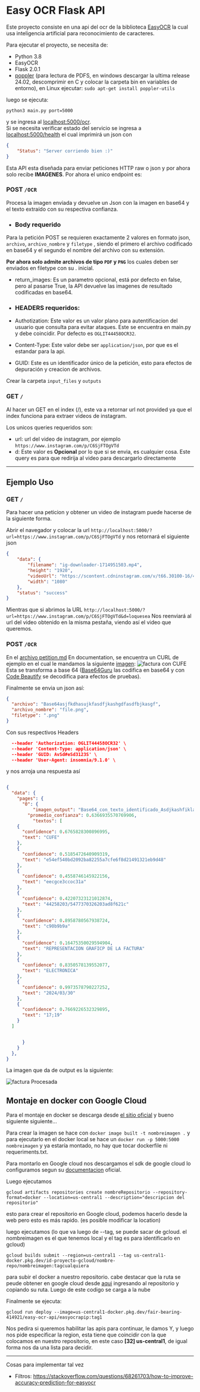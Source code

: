 # Easy OCR Flask API

Este proyecto consiste en una api del ocr de la biblioteca [EasyOCR](https://github.com/JaidedAI/EasyOCR) la 
cual usa inteligencia artificial para reconocimiento de caracteres.

Para ejecutar el proyecto, se necesita de:
* Python 3.8
* EasyOCR
* Flask 2.0.1
* [poppler](https://github.com/oschwartz10612/poppler-windows/releases/) (para lectura de PDFS, en windows descargar la ultima release 24.02, descomprimir en C y colocar la carpeta bin en variables de entorno), en Linux ejecutar: `sudo apt-get install poppler-utils
`

luego se ejecuta:

``` shell
python3 main.py port=5000
```
y se ingresa al [localhost:5000/ocr](http://127.0.0.1:5000/ocr).
<br>
Si se necesita verificar estado del servicio se ingresa a [localhost:5000/health](http://127.0.0.1:5000/health) el cual imprimirá un json con
``` json
{
    "Status": "Server corriendo bien :)"
}
```

Esta API esta diseñada para enviar peticiones HTTP raw o json y por ahora solo recibe **IMAGENES**. Por ahora el unico endpoint es:



### POST ``/OCR``
Procesa la imagen enviada y devuelve un Json con la imagen en base64 y el texto extraído con su respectiva confianza.

* ### Body requerido
Para la petición POST se requieren exactamente 2 valores en formato json, `archivo`,  `archivo_nombre` y `filetype` , siendo el primero el archivo codificado en base64 y el segundo el nombre del archivo con su extensión.

**Por ahora solo admite archivos de tipo ``PDF`` y ``PNG``** los cuales deben ser enviados en filetype con su . inicial.

* return_images: Es un parametro opcional, está por defecto en false, pero al pasarse True, la API devuelve las imagenes de resultado codificadas en base64.


* ### HEADERS requeridos:
* Authotization: Este valor es un valor plano para autentificacion del usuario que consulta para evitar ataques. Este se encuentra en main.py y debe coincidir. Por defecto es `OGLIT44458OCR32`.
* Content-Type: Este valor debe ser `application/json`, por que es el estandar para la api.
* GUID: Este es un identificador único de la petición, esto para efectos de depuración y creacion de archivos.

Crear la carpeta `input_files` y `outputs`

### GET ``/``
Al hacer un GET en el index (/), este va a retornar url not provided ya que el index funciona para extraer videos de instagram.

Los unicos queries requeridos son:
* url: url del video de instagram, por ejemplo ``https://www.instagram.com/p/C6SjFTOgVTd``
* d: Este valor es **Opcional** por lo que si se envia, es cualquier cosa. Este query es para que redirija al video para descargarlo directamente

<hr>

## Ejemplo Uso

### GET ```/```

Para hacer una peticion y obtener un video de instagram puede hacerse de la siguiente forma.

Abrir el navegador y colocar la url ```http://localhost:5000/?url=https://www.instagram.com/p/C6SjFTOgVTd``` y nos retornará el siguiente json

```json
{
    "data": {
        "filename": "ig-downloader-1714951503.mp4",
        "height": "1920",
        "videoUrl": "https://scontent.cdninstagram.com/v/t66.30100-16/40151049_7443673592382761_7026644123582268717_n.mp4?_nc_ht=scontent.cdninstagram.com&_nc_cat=105&_nc_ohc=gD-kmvp9zzcQ7kNvgFo2gcM&edm=APs17CUBAAAA&ccb=7-5&oh=00_AfAI3lczemjMxEoyMdln_yjAeuvpEzZrrFP91MheIQhCIg&oe=6639FA02&_nc_sid=10d13b",
        "width": "1080"
    },
    "status": "success"
}
```
Mientras que si abrimos la URL ```http://localhost:5000/?url=https://www.instagram.com/p/C6SjFTOgVTd&d=loquesea``` Nos reenviará al url del video obtenido en la misma pestaña, viendo así el video que queremos.



### POST ```/OCR```
En el [archivo petition.md](Documentation/Petition.md) En documentation, se encuentra un CURL de ejemplo en el cual le mandamos la siguiente [imagen](Documentation/factura.png):
![factura con CUFE](Documentation/factura.png)
Esta se transforma a base 64 ([Base64Guru](https://base64.guru/converter/encode) las codifica en base64 y con [Code Beautify](https://codebeautify.org/base64-to-image-converter) se decodifica para efectos de pruebas).

Finalmente se envia un json así:
```json lines
{
  "archivo": "Base64asjfkdhasujkfasdfjkashgdfasdfbjkasgf",
  "archivo_nombre": "file.png",
  "filetype": ".png"
}
```
Con sus respectivos Headers
```json lines
  --header 'Authorization: OGLIT44458OCR32' \
  --header 'Content-Type: application/json' \
  --header 'GUID: AvSd#eSd3123S' \
  --header 'User-Agent: insomnia/9.1.0' \
```

y nos arroja una respuesta así
```json lines

{
  "data": {
    "pages": {
      "0": {
          "imagen_output": "Base64_con_texto_identificado_Asdjkashfiklaswjgifuhsawdiufjkaswd...", 
        "promedio_confianza": 0.6366935570769906,
          "textos": [
    {
      "confidence": 0.6765828300896995,
      "text": "CUFE"
    },
    {
      "confidence": 0.5185472640909319,
      "text": "e54ef540bd2092ba82255a7cfe6f8d21491321eb9d48"
    },
    {
      "confidence": 0.4558746145922156,
      "text": "eecgce3ccoc31a"
    },
    {
      "confidence": 0.42207323121012874,
      "text": "44258203/5477370326203ad8f621c"
    },
    {
      "confidence": 0.8958780567938724,
      "text": "c90b9b9a"
    },
    {
      "confidence": 0.16475350029594904,
      "text": "REPRESENTACION GRAFICP DE LA FACTURA"
    },
    {
      "confidence": 0.8350578139552077,
      "text": "ELECTRONICA"
    },
    {
      "confidence": 0.9973578790227252,
      "text": "2024/03/30"
    },
    {
      "confidence": 0.7669226532329895,
      "text": "17;19"
    }
  ]


      }
    }
  },
}

```
La imagen que da de output es la siguiente:

![factura Procesada](Documentation/proccessed-image.png)

## Montaje en docker con Google Cloud

Para el montaje en docker se descarga desde [el sitio oficial](https://www.docker.com/products/docker-desktop/) y bueno siguiente siguiente...

Para crear la imagen se hace con `docker image built -t nombreimagen .` y para ejecutarlo en el docker local se hace un `docker run -p 5000:5000 nombreimagen`
y ya estaría montado, no hay que tocar dockerfile ni requeriments.txt.

Para montarlo en Google cloud nos descargamos el sdk de google cloud lo configuramos segun su [documentacion](https://cloud.google.com/sdk/?authuser=2&hl=es_419) oficial.

Luego ejecutamos 

```shell
gcloud artifacts repositories create nombreRepositorio --repository-format=docker --location=us-central1 --description="descripcion del repositorio"
```
esto para crear el repositorio en Google cloud, podemos hacerlo desde la web pero esto es más rapido. (es posible modificar la location)

luego ejecutamos (lo que va luego de --tag, se puede sacar de gcloud. el nombreimagen es el que tenemos local y el tag es para identificarlo en gcloud)

```shell
gcloud builds submit --region=us-central1 --tag us-central1-docker.pkg.dev/id-proyecto-gcloud/nombre-repo/nombreimagen:tagcualquiera
```
para subir el docker a nuestro repositorio. cabe destacar que la ruta se peude obtener en google cloud desde [aqui](https://console.cloud.google.com/artifacts?referrer=search&project) ingresando al repositorio y copiando su ruta. Luego de este codigo se carga a la nube

Finalmente se ejecuta:
```shell
gcloud run deploy --image=us-central1-docker.pkg.dev/fair-bearing-414921/easy-ocr-api/easyocrapip:tag1
```
Nos pedira si queremos habilitar las apis para continuar, le damos Y, y luego nos pide especificar la region, esta tiene que coincidir con la que colocamos en nuestro repositorio, en este caso **[32] us-central1**, de igual forma nos da una lista para decidir.

<hr>

Cosas para implementar tal vez
* Filtros: https://stackoverflow.com/questions/68261703/how-to-improve-accuracy-prediction-for-easyocr

